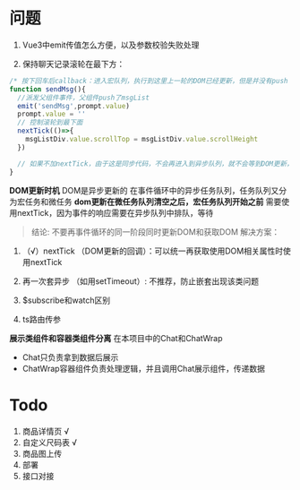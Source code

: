# 问题
1. Vue3中emit传值怎么方便，以及参数校验失败处理

2. 保持聊天记录滚轮在最下方：
```js
/* 按下回车后callback：进入宏队列，执行到这里上一轮的DOM已经更新，但是并没有push */
function sendMsg(){
  //派发父组件事件，父组件push了msgList
  emit('sendMsg',prompt.value) 
  prompt.value = ''
  // 控制滚轮到最下面
  nextTick(()=>{
    msgListDiv.value.scrollTop = msgListDiv.value.scrollHeight
  })

  // 如果不加nextTick，由于这是同步代码，不会再进入到异步队列，就不会等到DOM更新，所以会少一个msg的高度！
}
```

**DOM更新时机**
DOM是异步更新的
在事件循环中的异步任务队列，任务队列又分为宏任务和微任务
**dom更新在微任务队列清空之后，宏任务队列开始之前**
需要使用nextTick，因为事件的响应需要在异步队列中排队，等待

> 结论: 不要再事件循环的同一阶段同时更新DOM和获取DOM
> 解决方案：
1. （√）nextTick （DOM更新的回调）：可以统一再获取使用DOM相关属性时使用nextTick 
2. 再一次套异步 （如用setTimeout）: 不推荐，防止嵌套出现该类问题



3. $subscribe和watch区别
4. ts路由传参



**展示类组件和容器类组件分离**
在本项目中的Chat和ChatWrap
- Chat只负责拿到数据后展示
- ChatWrap容器组件负责处理逻辑，并且调用Chat展示组件，传递数据



# Todo
1. 商品详情页 √
2. 自定义尺码表 √
3. 商品图上传
4. 部署
5. 接口对接
